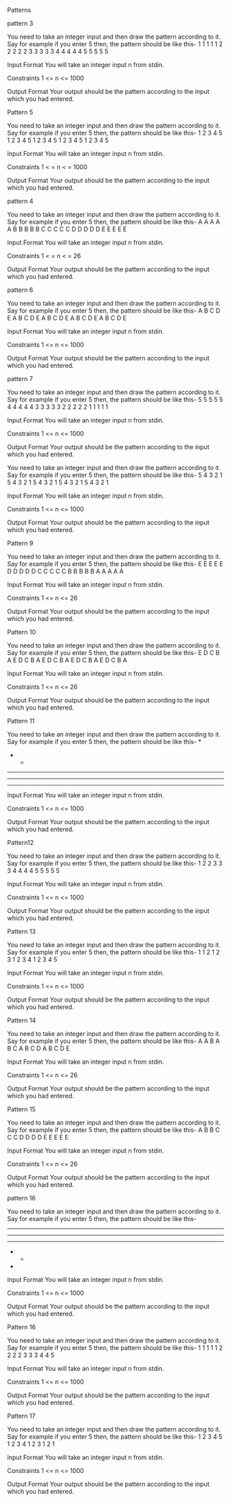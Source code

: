 

Patterns 

pattern 3

You need to take an integer input and then draw the pattern according to it. Say for example if you enter 5 then, the pattern should be like this-
1 1 1 1 1
2 2 2 2 2
3 3 3 3 3
4 4 4 4 4
5 5 5 5 5

Input Format
You will take an integer input n from stdin.

Constraints
1 <= n <= 1000

Output Format
Your output should be the pattern according to the input which you had entered. 



Pattern 5

You need to take an integer input and then draw the pattern according to it. Say for example if you enter 5 then, the pattern should be like this-
1 2 3 4 5
1 2 3 4 5
1 2 3 4 5
1 2 3 4 5
1 2 3 4 5

Input Format
You will take an integer input  n from stdin.

Constraints
1 < = n < = 1000

Output Format
Your output should be the pattern according to the input which you had entered. 

pattern 4

You need to take an integer input and then draw the pattern according to it. Say for example if you enter 5 then, the pattern should be like this-
A A A A A
B B B B B
C C C C C
D D D D D
E E E E E 

Input Format
You will take an integer input n from stdin.

Constraints
1 < = n < = 26

Output Format
Your output should be the pattern according to the input which you had entered. 

pattern 6

You need to take an integer input and then draw the pattern according to it. Say for example if you enter 5 then, the pattern should be like this-
A B C D E
A B C D E
A B C D E
A B C D E
A B C D E 

Input Format
You will take an integer input n from stdin.

Constraints
1 <= n <= 1000

Output Format
Your output should be the pattern according to the input which you had entered. 

pattern 7

You need to take an integer input and then draw the pattern according to it. Say for example if you enter 5 then, the pattern should be like this-
5 5 5 5 5
4 4 4 4 4
3 3 3 3 3
2 2 2 2 2
1 1 1 1 1 

Input Format
You will take an integer input n from stdin.

Constraints
1 <= n <= 1000

Output Format
Your output should be the pattern according to the input which you had entered. 

You need to take an integer input and then draw the pattern according to it. Say for example if you enter 5 then, the pattern should be like this-
5 4 3 2 1
5 4 3 2 1
5 4 3 2 1
5 4 3 2 1
5 4 3 2 1

Input Format
You will take an integer input n from stdin.

Constraints
1 <= n <= 1000

Output Format
Your output should be the pattern according to the input which you had entered. 

Pattern 9

You need to take an integer input and then draw the pattern according to it. Say for example if you enter 5 then, the pattern should be like this-
E E E E E
D D D D D
C C C C C
B B B B B
A A A A A

Input Format
You will take an integer input n from stdin.

Constraints
1 <= n <= 26

Output Format
Your output should be the pattern according to the input which you had entered. 


Pattern 10

You need to take an integer input and then draw the pattern according to it. Say for example if you enter 5 then, the pattern should be like this-
E D C B A
E D C B A
E D C B A
E D C B A
E D C B A

Input Format
You will take an integer input n from stdin.

Constraints
1 <= n <= 26

Output Format
Your output should be the pattern according to the input which you had entered. 

Pattern 11

You need to take an integer input and then draw the pattern according to it. Say for example if you enter 5 then, the pattern should be like this-
*
* *
* * *
* * * *
* * * * *

Input Format
You will take an integer input n from stdin.

Constraints
1 <= n <= 1000

Output Format
Your output should be the pattern according to the input which you had entered. 

Pattern12

You need to take an integer input and then draw the pattern according to it. Say for example if you enter 5 then, the pattern should be like this-
1
2 2
3 3 3
4 4 4 4
5 5 5 5 5 

Input Format
You will take an integer input n from stdin.

Constraints
1 <= n <= 1000

Output Format
Your output should be the pattern according to the input which you had entered. 

Pattern 13

You need to take an integer input and then draw the pattern according to it. Say for example if you enter 5 then, the pattern should be like this-
1
1 2
1 2 3
1 2 3 4
1 2 3 4 5 

Input Format
You will take an integer input n from stdin.

Constraints
1 <= n <= 1000

Output Format
Your output should be the pattern according to the input which you had entered. 

Pattern 14

You need to take an integer input and then draw the pattern according to it. Say for example if you enter 5 then, the pattern should be like this-
A
A B
A B C
A B C D
A B C D E 

Input Format
You will take an integer input n from stdin.

Constraints
1 <= n <= 26

Output Format
Your output should be the pattern according to the input which you had entered.

Pattern 15

You need to take an integer input and then draw the pattern according to it. Say for example if you enter 5 then, the pattern should be like this-
A
B B
C C C
D D D D
E E E E E 

Input Format
You will take an integer input n from stdin.

Constraints
1 <= n <= 26

Output Format
Your output should be the pattern according to the input which you had entered. 

pattern 16

You need to take an integer input and then draw the pattern according to it. Say for example if you enter 5 then, the pattern should be like this-
* * * * *
* * * *
* * *
* *
* 

Input Format
You will take an integer input n from stdin.

Constraints
1 <= n <= 1000

Output Format
Your output should be the pattern according to the input which you had entered. 

Pattern 16

You need to take an integer input and then draw the pattern according to it. Say for example if you enter 5 then, the pattern should be like this-
1 1 1 1 1
2 2 2 2
3 3 3
4 4
5 

Input Format
You will take an integer input n from stdin.

Constraints
1 <= n <= 1000

Output Format
Your output should be the pattern according to the input which you had entered. 


Pattern 17

You need to take an integer input and then draw the pattern according to it. Say for example if you enter 5 then, the pattern should be like this-
1 2 3 4 5
1 2 3 4
1 2 3
1 2
1 

Input Format
You will take an integer input n from stdin.

Constraints
1 <= n <= 1000

Output Format
Your output should be the pattern according to the input which you had entered. 